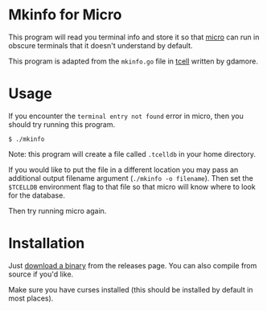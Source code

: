 # Mkinfo for Micro

This program will read you terminal info and store it so that [micro](https://github.com/zyedidia/micro) can run in obscure terminals that it doesn't understand by default.

This program is adapted from the `mkinfo.go` file in [tcell](https://github.com/gdamore/tcell) written by gdamore.

# Usage

If you encounter the `terminal entry not found` error in micro, then you should try running this program.

```
$ ./mkinfo
```

Note: this program will create a file called `.tcelldb` in your home directory.

If you would like to put the file in a different location you may pass an additional output filename argument (`./mkinfo -o filename`). Then set the `$TCELLDB` environment flag to that
file so that micro will know where to look for the database.

Then try running micro again.

# Installation

Just [download a binary](https://github.com/zyedidia/mkinfo/releases) from the releases page. You can also compile from source if you'd like.

Make sure you have curses installed (this should be installed by default in most places).
